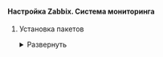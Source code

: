 <!-- # Настройка Zabbix'a для мониторинга работы системы -->

#### Настройка Zabbix. Система мониторинга

1. Установка пакетов


   <details>
   <summary>Развернуть</summary> 
   
    - Обновление пакетов репозитория, добавление в автозагрузку

          sudo apt update && sudo apt upgrade -y

    - Установка пакетов  
    
          sudo apt install -y nginx

    - Добавление в автозагрузку zabbix
 
          sudo systemctl enable zabbix
          sudo systemctl restart zabbix

    - Проверка установки, автозапуска и статуса служб zabbix 

          systemctl is-enabled zabbix
          sudo systemctl restart zabbix
          systemctl status zabbix

   </details>  
  
